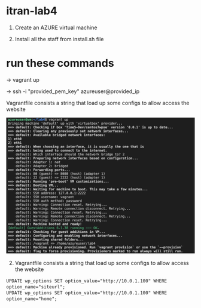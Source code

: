 # itran-lab4

1. Create an AZURE virtual machine

2. Install all the staff from install.sh file

# run these commands

-> vagrant up

-> ssh -i "provided_pem_key" azureuser@provided_ip

Vagrantfile consists a string that load up some configs to allow access the website

![vagrant up](img/1.png)

2. Vagrantfile consists a string that load up some configs to allow access the website

```
UPDATE wp_options SET option_value="http://10.0.1.100" WHERE option_name="siteurl";
UPDATE wp_options SET option_value="http://10.0.1.100" WHERE option_name="home";
```